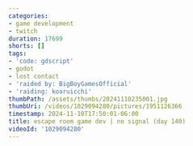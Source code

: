 ```yaml
---
categories:
- game development
- twitch
duration: 17699
shorts: []
tags:
- 'code: gdscript'
- godot
- lost contact
- 'raided by: BigBoyGamesOfficial'
- 'raiding: koaruicchi'
thumbPath: /assets/thumbs/20241110235001.jpg
thumbUri: /videos/1029094280/pictures/1951126366
timestamp: 2024-11-10T17:50:01-06:00
title: escape room game dev | no signal (day 140)
videoId: '1029094280'
---
```

